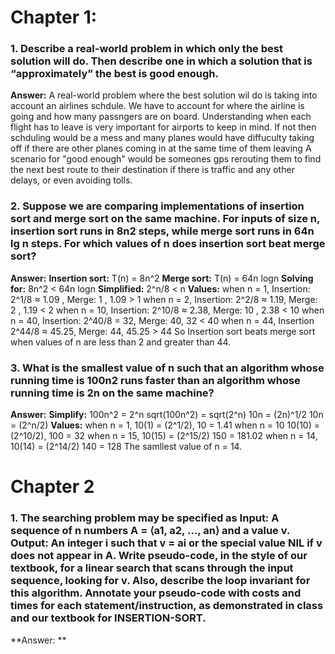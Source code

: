 ﻿
# Chapter 1:
### 1. Describe a real-world problem in which only the best solution will do. Then describe one in which a solution that is “approximately” the best is good enough.
**Answer:** A real-world problem where the best solution wil do is taking into account an airlines schdule. We have to account for where the airline is going and how many passngers are on board. Understanding when each flight has to leave is very important for airports to keep in mind. If not then schduling would be a mess and many planes would have diffuculty taking off if there are other planes coming in at the same time of them leaving 
A scenario for "good enough" would be someones gps rerouting them to find the next best route to their destination if there is traffic and any other delays, or even avoiding tolls.


### 2. Suppose we are comparing implementations of insertion sort and merge sort on the same machine. For inputs of size n, insertion sort runs in 8n2 steps, while merge sort runs in 64n lg n steps. For which values of n does insertion sort beat merge sort?

**Answer:**
**Insertion sort:** T(n) = 8n^2 
**Merge sort:** T(n) = 64n logn 
**Solving for:** 8n^2 < 64n logn
**Simplified:** 2^n/8 < n
**Values:** 
when n = 1, Insertion: 2^1/8 ≈ 1.09 , Merge: 1 , 1.09 > 1
when n = 2, Insertion: 2^2/8 ≈ 1.19, Merge: 2 , 1.19 < 2
when n = 10, Insertion: 2^10/8 ≈ 2.38, Merge: 10 , 2.38 < 10 
when n = 40, Insertion: 2^40/8 = 32, Merge: 40, 32 < 40
when n = 44, Insertion 2^44/8 ≈ 45.25, Merge: 44, 45.25 > 44
So Insertion sort beats merge sort when values of n are less than 2 and greater than 44. 

### 3. What is the smallest value of n such that an algorithm whose running time is 100n2 runs faster than an algorithm whose running time is 2n on the same machine?

**Answer:**
**Simplify:**
100n^2 = 2^n 
sqrt(100n^2) = sqrt(2^n)
10n = (2n)^1/2
10n = (2^n/2)
**Values:**
when n = 1, 10(1) = (2^1/2), 10 = 1.41
when n = 10 10(10) = (2^10/2), 100 = 32
when n = 15, 10(15) = (2^15/2) 150 = 181.02
when n = 14, 10(14) = (2^14/2) 140 = 128
The samllest value of n = 14.


# Chapter 2
### 1. The searching problem may be specified as Input: A sequence of n numbers A = ⟨a1, a2, …, an⟩ and a value v. Output: An integer i such that v = ai or the special value NIL if v does not appear in A. Write pseudo-code, in the style of our textbook, for a linear search that scans through the input sequence, looking for v. Also, describe the loop invariant for this algorithm. Annotate your pseudo-code with costs and times for each statement/instruction, as demonstrated in class and our textbook for INSERTION-SORT.
**Answer: **
